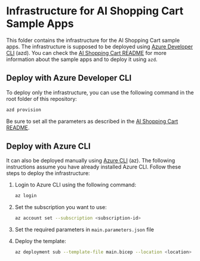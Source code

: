 # Infrastructure for AI Shopping Cart Sample Apps

This folder contains the infrastructure for the AI Shopping Cart sample apps. The infrastructure is supposed to be deployed using [Azure Developer CLI](https://learn.microsoft.com/en-us/azure/developer/azure-developer-cli/overview) (azd). You can check the [AI Shopping Cart README](../README.md) for more information about the sample apps and to deploy it using `azd`.

## Deploy with Azure Developer CLI

To deploy only the infrastructure, you can use the following command in the root folder of this repository:

```bash
azd provision
```

Be sure to set all the parameters as described in the [AI Shopping Cart README](../README.md).

## Deploy with Azure CLI

It can also be deployed manually using [Azure CLI](https://docs.microsoft.com/en-us/cli/azure/install-azure-cli?view=azure-cli-latest) (az). The following instructions assume you have already installed Azure CLI. Follow these steps to deploy the infrastructure:

1. Login to Azure CLI using the following command:

    ```bash
    az login
    ```

1. Set the subscription you want to use:

    ```bash
    az account set --subscription <subscription-id>
    ```

1. Set the required parameters in `main.parameters.json` file

1. Deploy the template:

    ```bash
    az deployment sub --template-file main.bicep --location <location> --name <deployment-name> --parameters ./main.parameters.json
    ```